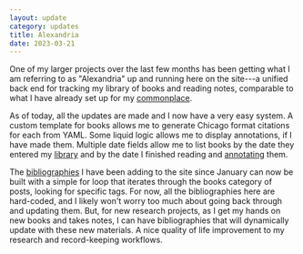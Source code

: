 ```yaml
---
layout: update
category: updates
title: Alexandria
date: 2023-03-21
---
```


One of my larger projects over the last few months has been getting what I am referring to as "Alexandria" up and running here on the site---a unified back end for tracking my library of books and reading notes, comparable to what I have already set up for my [commonplace](/collections/documents/commonplace/).

As of today, all the updates are made and I now have a very easy system. A custom template for books allows me to generate Chicago format citations for each from YAML. Some liquid logic allows me to display annotations, if I have made them. Multiple date fields allow me to list books by the date they entered my [library](/collections/documents/library) and by the date I finished reading and [annotating](/collections/documents/annotations) them.

The [bibliographies](https://www.steinea.ca/collections/documents/bibliographies/) I have been adding to the site since January can now be built with a simple for loop that iterates through the books category of posts, looking for specific tags. For now, all the bibliographies here are hard-coded, and I likely won't worry too much about going back through and updating them. But, for new research projects, as I get my hands on new books and takes notes, I can have bibliographies that will dynamically update with these new materials. A nice quality of life improvement to my research and record-keeping workflows.

